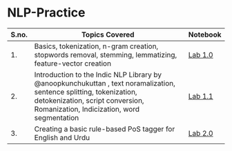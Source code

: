 # NLP-Practice

| S.no. | Topics Covered  | Notebook |
--------|-----------------|----------|
| 1. | Basics, tokenization, n-gram creation, stopwords removal, stemming, lemmatizing, feature-vector creation | [Lab 1.0](https://github.com/nazianafis/NLP-Practice/blob/main/nlp-01-01.ipynb) |
| 2. | Introduction to the Indic NLP Library by @anoopkunchukuttan , text noramalization, sentence splitting, tokenization, detokenization, script conversion, Romanization, Indicization, word segmentation | [Lab 1.1](https://github.com/nazianafis/NLP-Practice/blob/main/nlp-01-02.ipynb) |
| 3. | Creating a basic rule-based PoS tagger for English and Urdu | [Lab 2.0](https://github.com/nazianafis/NLP-Practice/blob/main/nlp-02.ipynb) |
